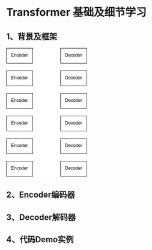 # Transformer 基础及细节学习

## 1、背景及框架

![ssss](./images/ed.png)

## 2、Encoder编码器

## 3、Decoder解码器

## 4、代码Demo实例
